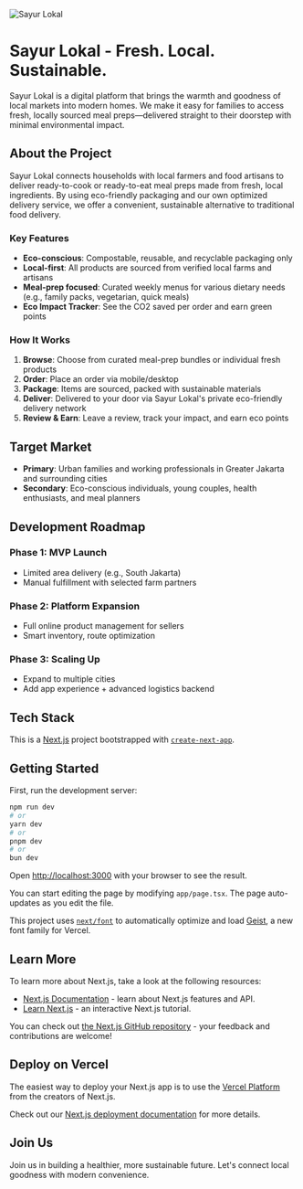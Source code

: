 ![Sayur Lokal](brainstorm/sayur-lokal-inline.svg)

# Sayur Lokal - Fresh. Local. Sustainable.

Sayur Lokal is a digital platform that brings the warmth and goodness of local markets into modern homes. We make it easy for families to access fresh, locally sourced meal preps—delivered straight to their doorstep with minimal environmental impact.

## About the Project

Sayur Lokal connects households with local farmers and food artisans to deliver ready-to-cook or ready-to-eat meal preps made from fresh, local ingredients. By using eco-friendly packaging and our own optimized delivery service, we offer a convenient, sustainable alternative to traditional food delivery.

### Key Features

- **Eco-conscious**: Compostable, reusable, and recyclable packaging only
- **Local-first**: All products are sourced from verified local farms and artisans
- **Meal-prep focused**: Curated weekly menus for various dietary needs (e.g., family packs, vegetarian, quick meals)
- **Eco Impact Tracker**: See the CO2 saved per order and earn green points

### How It Works

1. **Browse**: Choose from curated meal-prep bundles or individual fresh products
2. **Order**: Place an order via mobile/desktop
3. **Package**: Items are sourced, packed with sustainable materials
4. **Deliver**: Delivered to your door via Sayur Lokal's private eco-friendly delivery network
5. **Review & Earn**: Leave a review, track your impact, and earn eco points

## Target Market

- **Primary**: Urban families and working professionals in Greater Jakarta and surrounding cities
- **Secondary**: Eco-conscious individuals, young couples, health enthusiasts, and meal planners

## Development Roadmap

### Phase 1: MVP Launch
- Limited area delivery (e.g., South Jakarta)
- Manual fulfillment with selected farm partners

### Phase 2: Platform Expansion
- Full online product management for sellers
- Smart inventory, route optimization

### Phase 3: Scaling Up
- Expand to multiple cities
- Add app experience + advanced logistics backend

## Tech Stack

This is a [Next.js](https://nextjs.org) project bootstrapped with [`create-next-app`](https://nextjs.org/docs/app/api-reference/cli/create-next-app).

## Getting Started

First, run the development server:

```bash
npm run dev
# or
yarn dev
# or
pnpm dev
# or
bun dev
```

Open [http://localhost:3000](http://localhost:3000) with your browser to see the result.

You can start editing the page by modifying `app/page.tsx`. The page auto-updates as you edit the file.

This project uses [`next/font`](https://nextjs.org/docs/app/building-your-application/optimizing/fonts) to automatically optimize and load [Geist](https://vercel.com/font), a new font family for Vercel.

## Learn More

To learn more about Next.js, take a look at the following resources:

- [Next.js Documentation](https://nextjs.org/docs) - learn about Next.js features and API.
- [Learn Next.js](https://nextjs.org/learn) - an interactive Next.js tutorial.

You can check out [the Next.js GitHub repository](https://github.com/vercel/next.js) - your feedback and contributions are welcome!

## Deploy on Vercel

The easiest way to deploy your Next.js app is to use the [Vercel Platform](https://vercel.com/new?utm_medium=default-template&filter=next.js&utm_source=create-next-app&utm_campaign=create-next-app-readme) from the creators of Next.js.

Check out our [Next.js deployment documentation](https://nextjs.org/docs/app/building-your-application/deploying) for more details.

## Join Us

Join us in building a healthier, more sustainable future. Let's connect local goodness with modern convenience.
